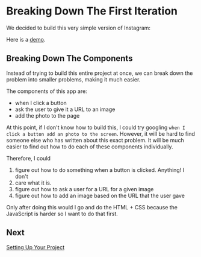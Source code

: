 # Breaking Down The First Iteration

We decided to build this very simple version of Instagram:

Here is a [demo](http://jsbin.com/cacaqa).

## Breaking Down The Components

Instead of trying to build this entire project at once, we can break down the
problem into smaller problems, making it much easier.

The components of this app are:

- when I click a button
- ask the user to give it a URL to an image
- add the photo to the page

At this point, if I don't know how to build this, I could try googling
`when I click a button add an photo to the screen`. However, it will be hard to
find someone else who has written about this exact problem. It will be much
easier to find out how to do each of these components individually.

Therefore, I could 

1. figure out how to do something when a button is clicked. Anything! I don't
2. care what it is.
2. figure out how to ask a user for a URL for a given image
3. figure out how to add an image based on the URL that the user gave

Only after doing this would I go and do the HTML + CSS because the JavaScript 
is harder so I want to do that first. 

## Next

[Setting Up Your Project](project_setup.md)
